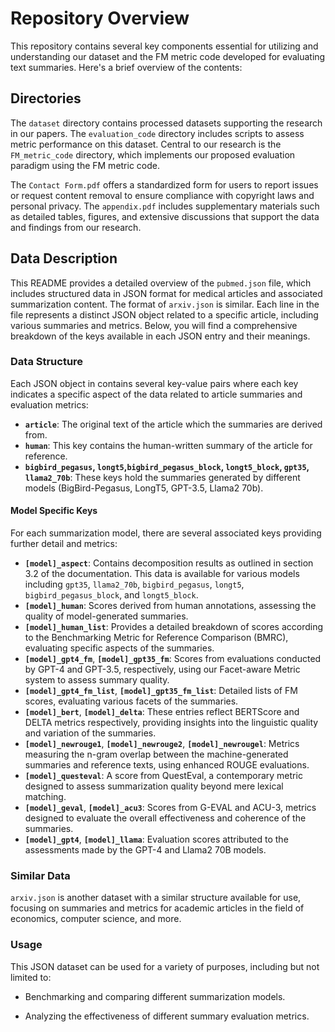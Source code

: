 # Repository Overview

This repository contains several key components essential for utilizing and understanding our dataset and the FM metric code developed for evaluating text summaries. Here's a brief overview of the contents:

## Directories

The `dataset` directory contains processed datasets supporting the research in our papers. The `evaluation_code` directory includes scripts to assess metric performance on this dataset. Central to our research is the `FM_metric_code` directory, which implements our proposed evaluation paradigm using the FM metric code. 

The `Contact Form.pdf` offers a standardized form for users to report issues or request content removal to ensure compliance with copyright laws and personal privacy. The `appendix.pdf` includes supplementary materials such as detailed tables, figures, and extensive discussions that support the data and findings from our research. 


## Data Description

This README provides a detailed overview of the `pubmed.json` file, which includes structured data in JSON format for medical articles and associated summarization content. The format of `arxiv.json` is similar. Each line in the file represents a distinct JSON object related to a specific article, including various summaries and metrics. Below, you will find a comprehensive breakdown of the keys available in each JSON entry and their meanings.

### Data Structure

Each JSON object in contains several key-value pairs where each key indicates a specific aspect of the data related to article summaries and evaluation metrics:

- **`article`**: The original text of the article which the summaries are derived from.
- **`human`**: This key contains the human-written summary of the article for reference.
- **`bigbird_pegasus`, `longt5`,`bigbird_pegasus_block`, `longt5_block`, `gpt35`, `llama2_70b`**: These keys hold the summaries generated by different models (BigBird-Pegasus, LongT5, GPT-3.5, Llama2 70b).

#### Model Specific Keys
For each summarization model, there are several associated keys providing further detail and metrics:

- **`[model]_aspect`**: Contains decomposition results as outlined in section 3.2 of the documentation. This data is available for various models including `gpt35`, `llama2_70b`, `bigbird_pegasus`, `longt5`, `bigbird_pegasus_block`, and `longt5_block`.
- **`[model]_human`**: Scores derived from human annotations, assessing the quality of model-generated summaries.
- **`[model]_human_list`**: Provides a detailed breakdown of scores according to the Benchmarking Metric for Reference Comparison (BMRC), evaluating specific aspects of the summaries.
- **`[model]_gpt4_fm`**, **`[model]_gpt35_fm`**: Scores from evaluations conducted by GPT-4 and GPT-3.5, respectively, using our Facet-aware Metric system to assess summary quality.
- **`[model]_gpt4_fm_list`**, **`[model]_gpt35_fm_list`**: Detailed lists of FM scores, evaluating various facets of the summaries.
- **`[model]_bert`**, **`[model]_delta`**: These entries reflect BERTScore and DELTA metrics respectively, providing insights into the linguistic quality and variation of the summaries.
- **`[model]_newrouge1`**, **`[model]_newrouge2`**, **`[model]_newrougel`**: Metrics measuring the n-gram overlap between the machine-generated summaries and reference texts, using enhanced ROUGE evaluations.
- **`[model]_questeval`**: A score from QuestEval, a contemporary metric designed to assess summarization quality beyond mere lexical matching.
- **`[model]_geval`**, **`[model]_acu3`**: Scores from G-EVAL and ACU-3, metrics designed to evaluate the overall effectiveness and coherence of the summaries.
- **`[model]_gpt4`**, **`[model]_llama`**: Evaluation scores attributed to the assessments made by the GPT-4 and Llama2 70B models.



### Similar Data

`arxiv.json` is another dataset with a similar structure available for use, focusing on summaries and metrics for academic articles in the field of economics, computer science, and more.


### Usage

This JSON dataset can be used for a variety of purposes, including but not limited to:

- Benchmarking and comparing different summarization models.

- Analyzing the effectiveness of different summary evaluation metrics.

